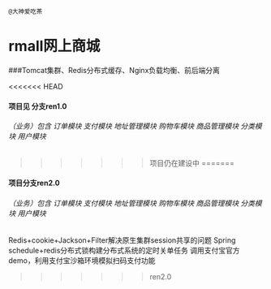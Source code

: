 `@大神爱吃茶`


rmall网上商城
====

###Tomcat集群、Redis分布式缓存、Nginx负载均衡、前后端分离


<<<<<<< HEAD
#### 项目见 分支ren1.0

###### （业务）包含 订单模块 支付模块 地址管理模块 购物车模块 商品管理模块 分类模块 用户模块
>>>>>>> 项目仍在建设中
=======
#### 项目分支ren2.0

###### （业务）包含 订单模块 支付模块 地址管理模块 购物车模块 商品管理模块 分类模块 用户模块
Redis+cookie+Jackson+Filter解决原生集群session共享的问题
Spring schedule+redis分布式锁构建分布式系统的定时关单任务
调用支付宝官方demo，利用支付宝沙箱环境模拟扫码支付功能

>>>>>>> ren2.0
